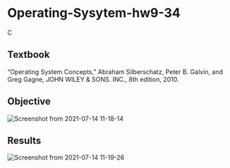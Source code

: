 # Operating-Sysytem-hw9-34
C
## Textbook
“Operating System Concepts,” Abraham Silberschatz, Peter B. Galvin, and Greg Gagne, JOHN WILEY & SONS. INC., 8th edition, 2010.
## Objective

![Screenshot from 2021-07-14 11-18-14](https://user-images.githubusercontent.com/66109376/125555565-4d73ff90-cc63-47ae-9b6c-dd09996ede58.png)

## Results

![Screenshot from 2021-07-14 11-19-26](https://user-images.githubusercontent.com/66109376/125555661-c26a9147-2903-44ae-9009-a4e2a1fa0e9c.png)
